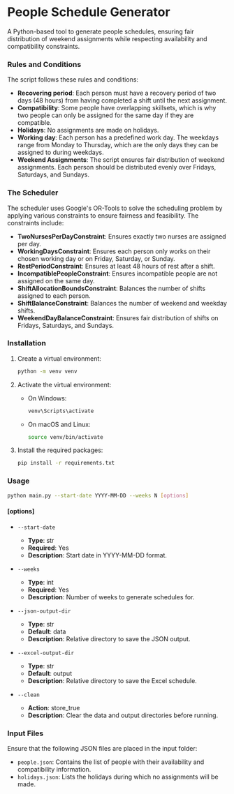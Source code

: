 # People Schedule Generator

A Python-based tool to generate people schedules, ensuring fair distribution of weekend assignments while respecting availability and compatibility constraints.

### Rules and Conditions

The script follows these rules and conditions:

- **Recovering period**: Each person must have a recovery period of two days (48 hours) from having completed a shift until the next assignment.
- **Compatibility**: Some people have overlapping skillsets, which is why two people can only be assigned for the same day if they are compatible.
- **Holidays**: No assignments are made on holidays.
- **Working day**: Each person has a predefined work day. The weekdays range from Monday to Thursday, which are the only days they can be assigned to during weekdays.
- **Weekend Assignments**: The script ensures fair distribution of weekend assignments. Each person should be distributed evenly over Fridays, Saturdays, and Sundays.

### The Scheduler

The scheduler uses Google's OR-Tools to solve the scheduling problem by applying various constraints to ensure fairness and feasibility. The constraints include:

- **TwoNursesPerDayConstraint**: Ensures exactly two nurses are assigned per day.
- **WorkingDaysConstraint**: Ensures each person only works on their chosen working day or on Friday, Saturday, or Sunday.
- **RestPeriodConstraint**: Ensures at least 48 hours of rest after a shift.
- **IncompatiblePeopleConstraint**: Ensures incompatible people are not assigned on the same day.
- **ShiftAllocationBoundsConstraint**: Balances the number of shifts assigned to each person.
- **ShiftBalanceConstraint**: Balances the number of weekend and weekday shifts.
- **WeekendDayBalanceConstraint**: Ensures fair distribution of shifts on Fridays, Saturdays, and Sundays.

### Installation

1. Create a virtual environment:

   ```bash
   python -m venv venv
   ```

2. Activate the virtual environment:

   - On Windows:
     ```bash
     venv\Scripts\activate
     ```
   - On macOS and Linux:
     ```bash
     source venv/bin/activate
     ```

3. Install the required packages:
   ```bash
   pip install -r requirements.txt
   ```

### Usage

```bash
python main.py --start-date YYYY-MM-DD --weeks N [options]
```

#### [options]

- `--start-date`

  - **Type**: str
  - **Required**: Yes
  - **Description**: Start date in YYYY-MM-DD format.

- `--weeks`

  - **Type**: int
  - **Required**: Yes
  - **Description**: Number of weeks to generate schedules for.

- `--json-output-dir`

  - **Type**: str
  - **Default**: data
  - **Description**: Relative directory to save the JSON output.

- `--excel-output-dir`

  - **Type**: str
  - **Default**: output
  - **Description**: Relative directory to save the Excel schedule.

- `--clean`
  - **Action**: store_true
  - **Description**: Clear the data and output directories before running.

### Input Files

Ensure that the following JSON files are placed in the input folder:

- `people.json`: Contains the list of people with their availability and compatibility information.
- `holidays.json`: Lists the holidays during which no assignments will be made.
